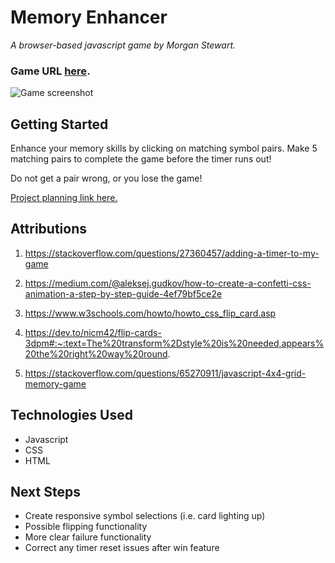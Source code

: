 # Memory Enhancer
*A browser-based javascript game by Morgan Stewart.*
### Game URL [here](https://morgantstewart.github.io/MemoryEnhancer/).

![Game screenshot](https://www.mediafire.com/file/a9gri1vz1spwz07/B43C4FA6-D27B-489C-A87C-D55CDDB34D71.png/file)



## Getting Started
Enhance your memory skills by clicking on matching symbol pairs. Make 5 matching pairs to complete the game before the timer runs out! 

Do not get a pair wrong, or you lose the game!


[Project planning link here.](https://docs.google.com/document/d/1v0OSTaKwXZCxh6RC8PlYOZQ-IIme2BjSzeDcVD2ASp0/edit?usp=sharing)


## Attributions
1. https://stackoverflow.com/questions/27360457/adding-a-timer-to-my-game

2. https://medium.com/@aleksej.gudkov/how-to-create-a-confetti-css-animation-a-step-by-step-guide-4ef79bf5ce2e

3. https://www.w3schools.com/howto/howto_css_flip_card.asp

4. https://dev.to/nicm42/flip-cards-3dpm#:~:text=The%20transform%2Dstyle%20is%20needed,appears%20the%20right%20way%20round.

5. https://stackoverflow.com/questions/65270911/javascript-4x4-grid-memory-game


## Technologies Used
* Javascript
* CSS
* HTML


## Next Steps
* Create responsive symbol selections (i.e. card lighting up)
* Possible flipping functionality
* More clear failure functionality
* Correct any timer reset issues after win feature 